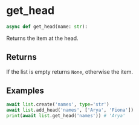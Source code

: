 # get_head

```py
async def get_head(name: str):
```

Returns the item at the head.

## Returns
If the list is empty returns `None`, otherwise the item.

## Examples

```py
await list.create('names', type='str')
await list.add_head('names', ['Arya', 'Fiona'])
print(await list.get_head('names')) # 'Arya'
```